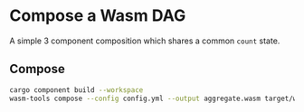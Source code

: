 # Compose a Wasm DAG

A simple 3 component composition which shares a common `count` state.

## Compose

```bash
cargo component build --workspace
wasm-tools compose --config config.yml --output aggregate.wasm target/wasm32-wasi/debug/aggregate.wasm
```
